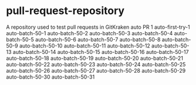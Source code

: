 # pull-request-repository
A repository used to test pull requests in GitKraken
auto PR 1
auto-first-try-1
auto-batch-50-1
auto-batch-50-2
auto-batch-50-3
auto-batch-50-4
auto-batch-50-5
auto-batch-50-6
auto-batch-50-7
auto-batch-50-8
auto-batch-50-9
auto-batch-50-10
auto-batch-50-11
auto-batch-50-12
auto-batch-50-13
auto-batch-50-14
auto-batch-50-15
auto-batch-50-16
auto-batch-50-17
auto-batch-50-18
auto-batch-50-19
auto-batch-50-20
auto-batch-50-21
auto-batch-50-22
auto-batch-50-23
auto-batch-50-24
auto-batch-50-25
auto-batch-50-26
auto-batch-50-27
auto-batch-50-28
auto-batch-50-29
auto-batch-50-30
auto-batch-50-31
